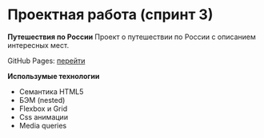# Проектная работа (спринт 3)

**Путешествия по России**
Проект о путешествии по России с описанием интересных мест.

GitHub Pages: [перейти](https://temarazin.github.io/russian-travel/)

**Использумые технологии**
* Семантика HTML5
* БЭМ (nested)
* Flexbox и Grid
* Css анимации
* Media queries
